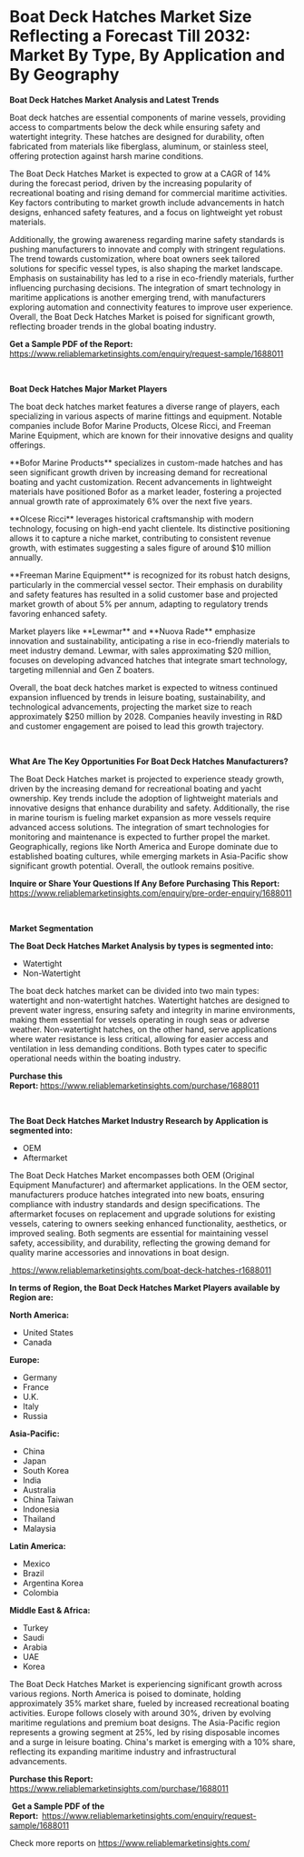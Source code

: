 <p><h1>Boat Deck Hatches Market Size Reflecting a Forecast Till 2032: Market By Type, By Application and By Geography</h1></p><p><strong>Boat Deck Hatches Market Analysis and Latest Trends</strong></p>
<p><p>Boat deck hatches are essential components of marine vessels, providing access to compartments below the deck while ensuring safety and watertight integrity. These hatches are designed for durability, often fabricated from materials like fiberglass, aluminum, or stainless steel, offering protection against harsh marine conditions.</p><p>The Boat Deck Hatches Market is expected to grow at a CAGR of 14% during the forecast period, driven by the increasing popularity of recreational boating and rising demand for commercial maritime activities. Key factors contributing to market growth include advancements in hatch designs, enhanced safety features, and a focus on lightweight yet robust materials. </p><p>Additionally, the growing awareness regarding marine safety standards is pushing manufacturers to innovate and comply with stringent regulations. The trend towards customization, where boat owners seek tailored solutions for specific vessel types, is also shaping the market landscape. Emphasis on sustainability has led to a rise in eco-friendly materials, further influencing purchasing decisions. The integration of smart technology in maritime applications is another emerging trend, with manufacturers exploring automation and connectivity features to improve user experience. Overall, the Boat Deck Hatches Market is poised for significant growth, reflecting broader trends in the global boating industry.</p></p>
<p><strong>Get a Sample PDF of the Report:&nbsp;</strong> <a href="https://www.reliablemarketinsights.com/enquiry/request-sample/1688011?utm_campaign=1887&utm_medium=2&utm_source=Github&utm_content=ia&utm_term=19022025&utm_id=boat-deck-hatches">https://www.reliablemarketinsights.com/enquiry/request-sample/1688011</a></p>
<p>&nbsp;</p>
<p><strong>Boat Deck Hatches Major Market Players</strong></p>
<p><p>The boat deck hatches market features a diverse range of players, each specializing in various aspects of marine fittings and equipment. Notable companies include Bofor Marine Products, Olcese Ricci, and Freeman Marine Equipment, which are known for their innovative designs and quality offerings.</p><p>**Bofor Marine Products** specializes in custom-made hatches and has seen significant growth driven by increasing demand for recreational boating and yacht customization. Recent advancements in lightweight materials have positioned Bofor as a market leader, fostering a projected annual growth rate of approximately 6% over the next five years.</p><p>**Olcese Ricci** leverages historical craftsmanship with modern technology, focusing on high-end yacht clientele. Its distinctive positioning allows it to capture a niche market, contributing to consistent revenue growth, with estimates suggesting a sales figure of around $10 million annually.</p><p>**Freeman Marine Equipment** is recognized for its robust hatch designs, particularly in the commercial vessel sector. Their emphasis on durability and safety features has resulted in a solid customer base and projected market growth of about 5% per annum, adapting to regulatory trends favoring enhanced safety.</p><p>Market players like **Lewmar** and **Nuova Rade** emphasize innovation and sustainability, anticipating a rise in eco-friendly materials to meet industry demand. Lewmar, with sales approximating $20 million, focuses on developing advanced hatches that integrate smart technology, targeting millennial and Gen Z boaters.</p><p>Overall, the boat deck hatches market is expected to witness continued expansion influenced by trends in leisure boating, sustainability, and technological advancements, projecting the market size to reach approximately $250 million by 2028. Companies heavily investing in R&D and customer engagement are poised to lead this growth trajectory.</p></p>
<p>&nbsp;</p>
<p><strong>What Are The Key Opportunities For Boat Deck Hatches Manufacturers?</strong></p>
<p><p>The Boat Deck Hatches market is projected to experience steady growth, driven by the increasing demand for recreational boating and yacht ownership. Key trends include the adoption of lightweight materials and innovative designs that enhance durability and safety. Additionally, the rise in marine tourism is fueling market expansion as more vessels require advanced access solutions. The integration of smart technologies for monitoring and maintenance is expected to further propel the market. Geographically, regions like North America and Europe dominate due to established boating cultures, while emerging markets in Asia-Pacific show significant growth potential. Overall, the outlook remains positive.</p></p>
<p><strong>Inquire or Share Your Questions If Any Before Purchasing This Report:</strong> <a href="https://www.reliablemarketinsights.com/enquiry/pre-order-enquiry/1688011?utm_campaign=1887&utm_medium=2&utm_source=Github&utm_content=ia&utm_term=19022025&utm_id=boat-deck-hatches">https://www.reliablemarketinsights.com/enquiry/pre-order-enquiry/1688011</a></p>
<p>&nbsp;</p>
<p><strong>Market Segmentation</strong></p>
<p><strong>The Boat Deck Hatches Market Analysis by types is segmented into:</strong></p>
<p><ul><li>Watertight</li><li>Non-Watertight</li></ul></p>
<p><p>The boat deck hatches market can be divided into two main types: watertight and non-watertight hatches. Watertight hatches are designed to prevent water ingress, ensuring safety and integrity in marine environments, making them essential for vessels operating in rough seas or adverse weather. Non-watertight hatches, on the other hand, serve applications where water resistance is less critical, allowing for easier access and ventilation in less demanding conditions. Both types cater to specific operational needs within the boating industry.</p></p>
<p><strong>Purchase this Report:&nbsp;</strong><a href="https://www.reliablemarketinsights.com/purchase/1688011?utm_campaign=1887&utm_medium=2&utm_source=Github&utm_content=ia&utm_term=19022025&utm_id=boat-deck-hatches">https://www.reliablemarketinsights.com/purchase/1688011</a></p>
<p>&nbsp;</p>
<p><strong>The Boat Deck Hatches Market Industry Research by Application is segmented into:</strong></p>
<p><ul><li>OEM</li><li>Aftermarket</li></ul></p>
<p><p>The Boat Deck Hatches Market encompasses both OEM (Original Equipment Manufacturer) and aftermarket applications. In the OEM sector, manufacturers produce hatches integrated into new boats, ensuring compliance with industry standards and design specifications. The aftermarket focuses on replacement and upgrade solutions for existing vessels, catering to owners seeking enhanced functionality, aesthetics, or improved sealing. Both segments are essential for maintaining vessel safety, accessibility, and durability, reflecting the growing demand for quality marine accessories and innovations in boat design.</p></p>
<p><a href="https://www.reliablemarketinsights.com/boat-deck-hatches-r1688011?utm_campaign=1887&utm_medium=2&utm_source=Github&utm_content=ia&utm_term=19022025&utm_id=boat-deck-hatches">&nbsp;https://www.reliablemarketinsights.com/boat-deck-hatches-r1688011</a></p>
<p><strong>In terms of Region, the Boat Deck Hatches Market Players available by Region are:</strong></p>
<p>
    <p> <strong> North America: </strong>
        <ul>
            <li>United States</li>
            <li>Canada</li>
        </ul>
        </p> 
    <p> <strong> Europe: </strong>
        <ul>
            <li>Germany</li>
            <li>France</li>
            <li>U.K.</li>
            <li>Italy</li>
            <li>Russia</li>
        </ul>
        </p> 
    <p> <strong> Asia-Pacific: </strong>
        <ul>
            <li>China</li>
            <li>Japan</li>
            <li>South Korea</li>
            <li>India</li>
            <li>Australia</li>
            <li>China Taiwan</li>
            <li>Indonesia</li>
            <li>Thailand</li>
            <li>Malaysia</li>
        </ul>
        </p> 
    <p> <strong> Latin America: </strong>
        <ul>
            <li>Mexico</li>
            <li>Brazil</li>
            <li>Argentina Korea</li>
            <li>Colombia</li>
        </ul>
        </p> 
    <p> <strong> Middle East & Africa: </strong>
        <ul>
            <li>Turkey</li>
            <li>Saudi</li>
            <li>Arabia</li>
            <li>UAE</li>
            <li>Korea</li>
        </ul>
    </p>
    </p>
<p><p>The Boat Deck Hatches Market is experiencing significant growth across various regions. North America is poised to dominate, holding approximately 35% market share, fueled by increased recreational boating activities. Europe follows closely with around 30%, driven by evolving maritime regulations and premium boat designs. The Asia-Pacific region represents a growing segment at 25%, led by rising disposable incomes and a surge in leisure boating. China's market is emerging with a 10% share, reflecting its expanding maritime industry and infrastructural advancements.</p></p>
<p><strong>Purchase this Report: </strong><a href="https://www.reliablemarketinsights.com/purchase/1688011?utm_campaign=1887&utm_medium=2&utm_source=Github&utm_content=ia&utm_term=19022025&utm_id=boat-deck-hatches">https://www.reliablemarketinsights.com/purchase/1688011</a></p>
<p>&nbsp;<strong>Get a Sample PDF of the Report:&nbsp;&nbsp;</strong><a href="https://www.reliablemarketinsights.com/enquiry/request-sample/1688011?utm_campaign=1887&utm_medium=2&utm_source=Github&utm_content=ia&utm_term=19022025&utm_id=boat-deck-hatches">https://www.reliablemarketinsights.com/enquiry/request-sample/1688011</a></p>
<p><strong></strong></p>
<p>Check more reports on <a href="https://www.reliablemarketinsights.com/?utm_campaign=1887&utm_medium=2&utm_source=Github&utm_content=ia&utm_term=19022025&utm_id=boat-deck-hatches">https://www.reliablemarketinsights.com/</a></p>